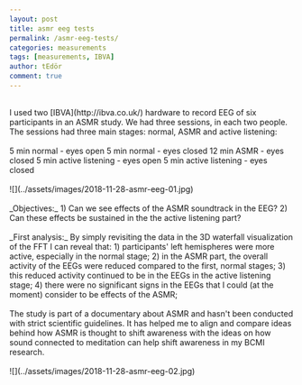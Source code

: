 ```yaml
---
layout: post
title: asmr eeg tests
permalink: /asmr-eeg-tests/
categories: measurements
tags: [measurements, IBVA]
author: tEdör
comment: true
---
```

<br>
I used two [IBVA](http://ibva.co.uk/) hardware to record EEG of six participants in an ASMR study. We had three sessions, in each two people. The sessions had three main stages: normal, ASMR and active listening:
<br><br>
5 min normal - eyes open   
5 min normal - eyes closed   
12 min ASMR - eyes closed   
5 min active listening - eyes open   
5 min active listening - eyes closed   
<br><br>
![](../assets/images/2018-11-28-asmr-eeg-01.jpg)
<br><br>
_Objectives:_   
1) Can we see effects of the ASMR soundtrack in the EEG?   
2) Can these effects be sustained in the the active listening part?
<br><br>
_First analysis:_   
By simply revisiting the data in the 3D waterfall visualization of the FFT I can reveal that:   
1) participants' left hemispheres were more active, especially in the normal stage;   
2) in the ASMR part, the overall activity of the EEGs were reduced compared to the first, normal stages;   
3) this reduced activity continued to be in the EEGs in the active listening stage;   
4) there were no significant signs in the EEGs that I could (at the moment) consider to be effects of the ASMR;
<br>
<br>
The study is part of a documentary about ASMR and hasn't been conducted with strict scientific guidelines. It has helped me to align and compare ideas behind how ASMR is thought to shift awareness with the ideas on how sound connected to meditation can help shift awareness in my BCMI research.
<br><br>
![](../assets/images/2018-11-28-asmr-eeg-02.jpg)
